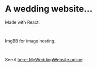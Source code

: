 <!-- @format -->

# A wedding website...

Made with React.

<br/>

ImgBB for image hosting.

<br/>

See it [here: MyWeddingWebsite.online](https://myweddingwebsite.online/).
